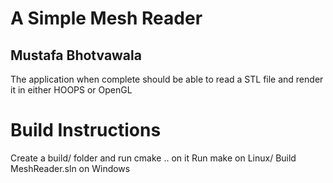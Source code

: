 # A Simple Mesh Reader
## Mustafa Bhotvawala

The application when complete should be able to read a STL file and render it in either HOOPS or OpenGL
# Build Instructions
Create a build/ folder and run cmake .. on it
Run make on Linux/ Build MeshReader.sln on Windows


